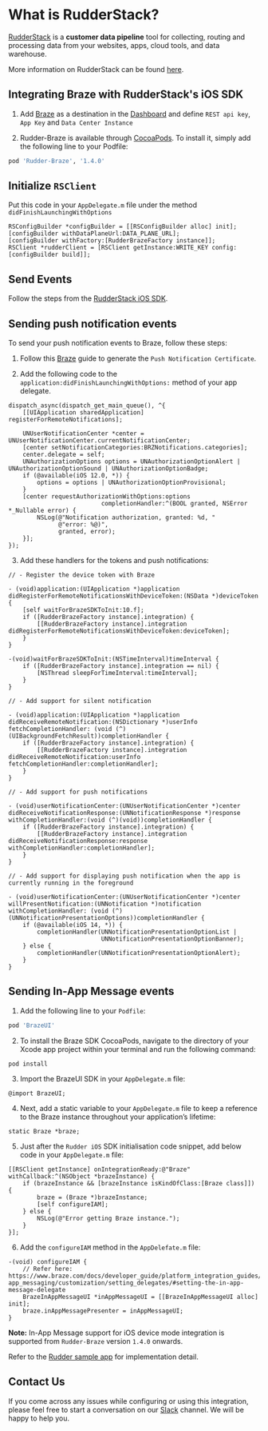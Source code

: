 # What is RudderStack?

[RudderStack](https://rudderstack.com/) is a **customer data pipeline** tool for collecting, routing and processing data from your websites, apps, cloud tools, and data warehouse.

More information on RudderStack can be found [here](https://github.com/rudderlabs/rudder-server).

## Integrating Braze with RudderStack's iOS SDK

1. Add [Braze](https://www.braze.com) as a destination in the [Dashboard](https://app.rudderstack.com/) and define ```REST api key```, ```App Key``` and ```Data Center Instance```

2. Rudder-Braze is available through [CocoaPods](https://cocoapods.org). To install it, simply add the following line to your Podfile:

```ruby
pod 'Rudder-Braze', '1.4.0'
```

## Initialize ```RSClient```

Put this code in your ```AppDelegate.m``` file under the method ```didFinishLaunchingWithOptions```
```
RSConfigBuilder *configBuilder = [[RSConfigBuilder alloc] init];
[configBuilder withDataPlaneUrl:DATA_PLANE_URL];
[configBuilder withFactory:[RudderBrazeFactory instance]];
RSClient *rudderClient = [RSClient getInstance:WRITE_KEY config:[configBuilder build]];
```

## Send Events

Follow the steps from the [RudderStack iOS SDK](https://github.com/rudderlabs/rudder-sdk-ios).

## Sending push notification events

To send your push notification events to Braze, follow these steps:

1. Follow this [Braze](https://www.braze.com/docs/developer_guide/platform_integration_guides/swift/push_notifications/integration/#push-notification-certificate) guide to generate the `Push Notification Certificate`.

2. Add the following code to the `application:didFinishLaunchingWithOptions:` method of your app delegate.

```
dispatch_async(dispatch_get_main_queue(), ^{
    [[UIApplication sharedApplication] registerForRemoteNotifications];

    UNUserNotificationCenter *center = UNUserNotificationCenter.currentNotificationCenter;
    [center setNotificationCategories:BRZNotifications.categories];
    center.delegate = self;
    UNAuthorizationOptions options = UNAuthorizationOptionAlert | UNAuthorizationOptionSound | UNAuthorizationOptionBadge;
    if (@available(iOS 12.0, *)) {
        options = options | UNAuthorizationOptionProvisional;
    }
    [center requestAuthorizationWithOptions:options
                          completionHandler:^(BOOL granted, NSError *_Nullable error) {
        NSLog(@"Notification authorization, granted: %d, "
              @"error: %@)",
              granted, error);
    }];
});
```

3. Add these handlers for the tokens and push notifications:

```
// - Register the device token with Braze

- (void)application:(UIApplication *)application didRegisterForRemoteNotificationsWithDeviceToken:(NSData *)deviceToken {
    [self waitForBrazeSDKToInit:10.f];
    if ([RudderBrazeFactory instance].integration) {
        [[RudderBrazeFactory instance].integration didRegisterForRemoteNotificationsWithDeviceToken:deviceToken];
    }
}

-(void)waitForBrazeSDKToInit:(NSTimeInterval)timeInterval {
    if ([RudderBrazeFactory instance].integration == nil) {
        [NSThread sleepForTimeInterval:timeInterval];
    }
}

// - Add support for silent notification

- (void)application:(UIApplication *)application didReceiveRemoteNotification:(NSDictionary *)userInfo fetchCompletionHandler: (void (^)(UIBackgroundFetchResult))completionHandler {
    if ([RudderBrazeFactory instance].integration) {
        [[RudderBrazeFactory instance].integration didReceiveRemoteNotification:userInfo fetchCompletionHandler:completionHandler];
    }
}

// - Add support for push notifications

- (void)userNotificationCenter:(UNUserNotificationCenter *)center didReceiveNotificationResponse:(UNNotificationResponse *)response withCompletionHandler:(void (^)(void))completionHandler {
    if ([RudderBrazeFactory instance].integration) {
        [[RudderBrazeFactory instance].integration didReceiveNotificationResponse:response withCompletionHandler:completionHandler];
    }
}

// - Add support for displaying push notification when the app is currently running in the foreground

- (void)userNotificationCenter:(UNUserNotificationCenter *)center willPresentNotification:(UNNotification *)notification withCompletionHandler: (void (^)(UNNotificationPresentationOptions))completionHandler {
    if (@available(iOS 14, *)) {
        completionHandler(UNNotificationPresentationOptionList |
                          UNNotificationPresentationOptionBanner);
    } else {
        completionHandler(UNNotificationPresentationOptionAlert);
    }
}
```

## Sending In-App Message events

1. Add the following line to your ```Podfile```:
```ruby
pod 'BrazeUI'
```

2. To install the Braze SDK CocoaPods, navigate to the directory of your Xcode app project within your terminal and run the following command:
```
pod install
```

3. Import the BrazeUI SDK in your ```AppDelegate.m``` file:
```
@import BrazeUI;
```

4. Next, add a static variable to your ```AppDelegate.m``` file to keep a reference to the Braze instance throughout your application’s lifetime:
```
static Braze *braze;
```

5. Just after the ```Rudder iOS``` SDK initialisation code snippet, add below code in your ```AppDelegate.m``` file:
```
[[RSClient getInstance] onIntegrationReady:@"Braze" withCallback:^(NSObject *brazeInstance) {
    if (brazeInstance && [brazeInstance isKindOfClass:[Braze class]]) {
        braze = (Braze *)brazeInstance;
        [self configureIAM];
    } else {
        NSLog(@"Error getting Braze instance.");
    }
}];
```

6. Add the ```configureIAM``` method in the ```AppDelefate.m``` file:
```
-(void) configureIAM {
    // Refer here: https://www.braze.com/docs/developer_guide/platform_integration_guides/swift/in-app_messaging/customization/setting_delegates/#setting-the-in-app-message-delegate
    BrazeInAppMessageUI *inAppMessageUI = [[BrazeInAppMessageUI alloc] init];
    braze.inAppMessagePresenter = inAppMessageUI;
}
```
**Note:** In-App Message support for iOS device mode integration is supported from `Rudder-Braze` version `1.4.0` onwards.

Refer to the [Rudder sample app](https://github.com/rudderlabs/rudder-integration-braze-ios/blob/master/Example/Rudder-Braze/RUDDERAppDelegate.m) for implementation detail.

## Contact Us

If you come across any issues while configuring or using this integration, please feel free to start a conversation on our [Slack](https://resources.rudderstack.com/join-rudderstack-slack) channel. We will be happy to help you.
